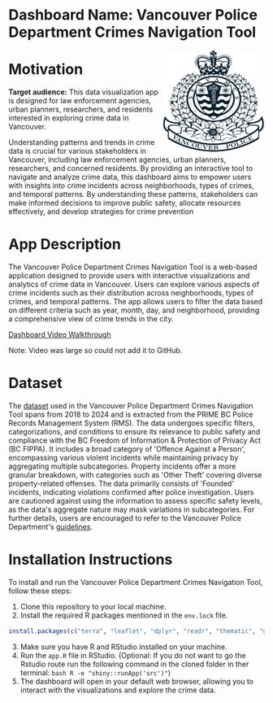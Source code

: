 # Dashboard Name: Vancouver Police Department Crimes Navigation Tool
<img src="img/vpd_logo.png" alt="Logo" align="right" width="200" height="200">

# Motivation

**Target audience:** This data visualization app is designed for law enforcement agencies, urban planners, researchers, and residents interested in exploring crime data in Vancouver.

Understanding patterns and trends in crime data is crucial for various stakeholders in Vancouver, including law enforcement agencies, urban planners, researchers, and concerned residents. By providing an interactive tool to navigate and analyze crime data, this dashboard aims to empower users with insights into crime incidents across neighborhoods, types of crimes, and temporal patterns. By understanding these patterns, stakeholders can make informed decisions to improve public safety, allocate resources effectively, and develop strategies for crime prevention

# App Description

The Vancouver Police Department Crimes Navigation Tool is a web-based application designed to provide users with interactive visualizations and analytics of crime data in Vancouver. Users can explore various aspects of crime incidents such as their distribution across neighborhoods, types of crimes, and temporal patterns. The app allows users to filter the data based on different criteria such as year, month, day, and neighborhood, providing a comprehensive view of crime trends in the city.

[Dashboard Video Walkthrough](https://drive.google.com/file/d/1m0Xf02C-yFpDuNxGZm94jBUWnQq9aLGL/view?usp=sharing)

Note: Video was large so could not add it to GitHub.

# Dataset 

The [dataset](https://geodash.vpd.ca/opendata/) used in the Vancouver Police Department Crimes Navigation Tool spans from 2018 to 2024 and is extracted from the PRIME BC Police Records Management System (RMS). The data undergoes specific filters, categorizations, and conditions to ensure its relevance to public safety and compliance with the BC Freedom of Information & Protection of Privacy Act (BC FIPPA). It includes a broad category of 'Offence Against a Person', encompassing various violent incidents while maintaining privacy by aggregating multiple subcategories. Property incidents offer a more granular breakdown, with categories such as 'Other Theft' covering diverse property-related offenses. The data primarily consists of 'Founded' incidents, indicating violations confirmed after police investigation. Users are cautioned against using the information to assess specific safety levels, as the data's aggregate nature may mask variations in subcategories. For further details, users are encouraged to refer to the Vancouver Police Department's [guidelines](https://geodash.vpd.ca/docs/VPD_GeoDASH_FAQs.pdf).

# Installation Instructions

To install and run the Vancouver Police Department Crimes Navigation Tool, follow these steps:

1. Clone this repository to your local machine.
2. Install the required R packages mentioned in the `env.lock` file.
```R
install.packages(c("terra", "leaflet", "dplyr", "readr", "thematic", "ggplot2", "shiny"))
```
3. Make sure you have R and RStudio installed on your machine.
4. Run the `app.R` file in RStudio. (Optional: If you do not want to go the Rstudio route run the following command in the cloned folder in ther terminal:
```bash R -e "shiny::runApp('src')"```)
5. The dashboard will open in your default web browser, allowing you to interact with the visualizations and explore the crime data.


